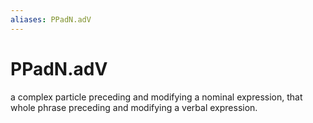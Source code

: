 ```yaml
---
aliases: PPadN.adV
---
```

# PPadN.adV

a complex particle preceding and modifying a nominal expression, that whole phrase preceding and modifying a verbal expression.
> 